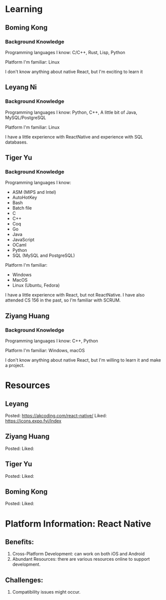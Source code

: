# Learning

## Boming Kong

### Background Knowledge

Programming languages I know: C/C++, Rust, Lisp, Python

Platform I'm familiar: Linux

I don't know anything about native React, but I'm exciting to learn it

## Leyang Ni

### Background Knowledge
Programming languages I know: Python, C++, A little bit of Java, MySQL/PostgreSQL

Platform I'm familiar: Linux

I have a little experience with ReactNative and experience with SQL databases. 


## Tiger Yu

### Background Knowledge

Programming languages I know:
- ASM (MIPS and Intel)
- AutoHotKey
- Bash
- Batch file
- C
- C++
- Coq
- Go
- Java
- JavaScript
- OCaml
- Python
- SQL (MySQL and PostgreSQL)

Platform I'm familiar:
- Windows
- MacOS
- Linux (Ubuntu, Fedora)

I have a little experience with React, but not ReactNative. I have also attended CS 156 in the past,
so I'm familiar with SCRUM.

## Ziyang Huang

### Background Knowledge
Programming languages I know: C++, Python

Platform I'm familiar: Windows, macOS

I don't know anything about native React, but I'm willing to learn it and make a project.

# Resources
## Leyang
Posted: https://akcoding.com/react-native/ 
Liked: https://icons.expo.fyi/Index

## Ziyang Huang
Posted:
Liked: 

## Tiger Yu
Posted:
Liked:

## Boming Kong
Posted:
Liked: 

# Platform Information: React Native

## Benefits:
1. Cross-Platform Development: can work on both iOS and Android
2. Abundant Resources: there are various resources online to support development.

## Challenges: 
1. Compatibility issues might occur. 


